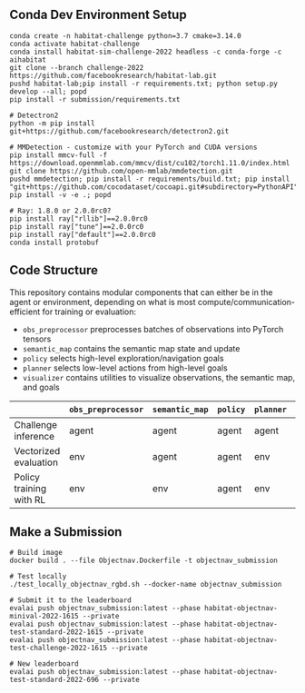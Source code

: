 ## Conda Dev Environment Setup

```
conda create -n habitat-challenge python=3.7 cmake=3.14.0
conda activate habitat-challenge
conda install habitat-sim-challenge-2022 headless -c conda-forge -c aihabitat
git clone --branch challenge-2022 https://github.com/facebookresearch/habitat-lab.git
pushd habitat-lab;pip install -r requirements.txt; python setup.py develop --all; popd
pip install -r submission/requirements.txt

# Detectron2
python -m pip install git+https://github.com/facebookresearch/detectron2.git

# MMDetection - customize with your PyTorch and CUDA versions
pip install mmcv-full -f https://download.openmmlab.com/mmcv/dist/cu102/torch1.11.0/index.html
git clone https://github.com/open-mmlab/mmdetection.git
pushd mmdetection; pip install -r requirements/build.txt; pip install "git+https://github.com/cocodataset/cocoapi.git#subdirectory=PythonAPI"; pip install -v -e .; popd

# Ray: 1.8.0 or 2.0.0rc0?
pip install ray["rllib"]==2.0.0rc0
pip install ray["tune"]==2.0.0rc0
pip install ray["default"]==2.0.0rc0
conda install protobuf
```

## Code Structure

This repository contains modular components that can either be in the agent or environment, depending on what is most compute/communication-efficient for training or evaluation:
* `obs_preprocessor` preprocesses batches of observations into PyTorch tensors
* `semantic_map` contains the semantic map state and update
* `policy` selects high-level exploration/navigation goals
* `planner` selects low-level actions from high-level goals
* `visualizer` contains utilities to visualize observations, the semantic map, and goals

&nbsp;                  | `obs_preprocessor` | `semantic_map` | `policy` | `planner` | `visualizer` | agent entry point                                                                  | env entry point
------------------------|--------------------|----------------|----------|-----------|--------------|------------------------------------------------------------------------------------|----------------
Challenge inference     | agent              | agent          | agent    | agent     | agent        | `agent.py Agent.act()`                                                             | `habitat.core.env Env.step()`
Vectorized evaluation   | env                | agent          | agent    | env       | env          | `agent.py Agent.prepare_planner_inputs()`                                          | `env_wrapper/eval_env_wrapper.py EvalEnvWrapper.plan_and_step()`
Policy training with RL | env                | env            | agent    | env       | env          | `policy/semantic_exploration_policy.py SemanticExplorationPolicyNetwork.forward()` | `env_wrapper/semexp_policy_training_env_wrapper.py SemanticExplorationPolicyTrainingEnvWrapper.step()`

## Make a Submission

```
# Build image
docker build . --file Objectnav.Dockerfile -t objectnav_submission

# Test locally
./test_locally_objectnav_rgbd.sh --docker-name objectnav_submission

# Submit it to the leaderboard
evalai push objectnav_submission:latest --phase habitat-objectnav-minival-2022-1615 --private
evalai push objectnav_submission:latest --phase habitat-objectnav-test-standard-2022-1615 --private
evalai push objectnav_submission:latest --phase habitat-objectnav-test-challenge-2022-1615 --private

# New leaderboard
evalai push objectnav_submission:latest --phase habitat-objectnav-test-standard-2022-696 --private
```
